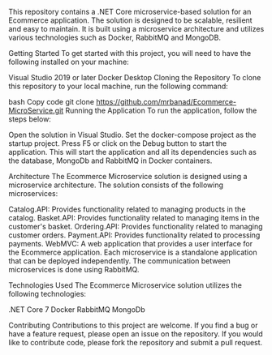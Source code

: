 This repository contains a .NET Core microservice-based solution for an Ecommerce application. The solution is designed to be scalable, resilient and easy to maintain. It is built using a microservice architecture and utilizes various technologies such as Docker, RabbitMQ and MongoDB.

Getting Started
To get started with this project, you will need to have the following installed on your machine:

Visual Studio 2019 or later
Docker Desktop
Cloning the Repository
To clone this repository to your local machine, run the following command:

bash
Copy code
git clone https://github.com/mrbanad/Ecommerce-MicroService.git
Running the Application
To run the application, follow the steps below:

Open the solution in Visual Studio.
Set the docker-compose project as the startup project.
Press F5 or click on the Debug button to start the application.
This will start the application and all its dependencies such as the database, MongoDb and RabbitMQ in Docker containers.

Architecture
The Ecommerce Microservice solution is designed using a microservice architecture. The solution consists of the following microservices:

Catalog.API: Provides functionality related to managing products in the catalog.
Basket.API: Provides functionality related to managing items in the customer's basket.
Ordering.API: Provides functionality related to managing customer orders.
Payment.API: Provides functionality related to processing payments.
WebMVC: A web application that provides a user interface for the Ecommerce application.
Each microservice is a standalone application that can be deployed independently. The communication between microservices is done using RabbitMQ.

Technologies Used
The Ecommerce Microservice solution utilizes the following technologies:

.NET Core 7
Docker
RabbitMQ
MongoDb

Contributing
Contributions to this project are welcome. If you find a bug or have a feature request, please open an issue on the repository. If you would like to contribute code, please fork the repository and submit a pull request.
